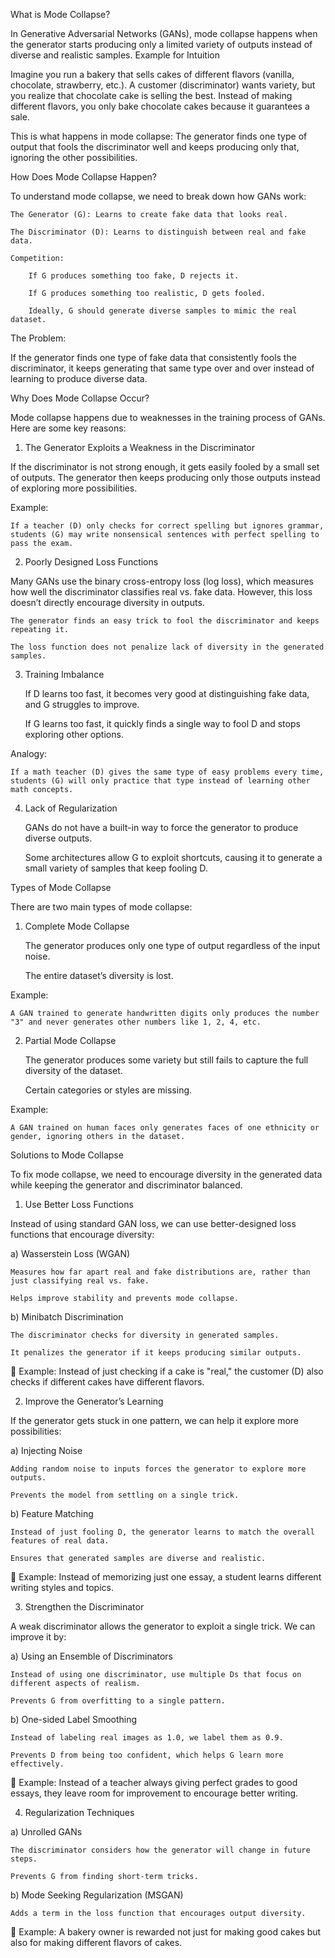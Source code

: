 
What is Mode Collapse?

In Generative Adversarial Networks (GANs), mode collapse happens when the generator starts producing only a limited variety of outputs instead of diverse and realistic samples.
Example for Intuition

Imagine you run a bakery that sells cakes of different flavors (vanilla, chocolate, strawberry, etc.). A customer (discriminator) wants variety, but you realize that chocolate cake is selling the best. Instead of making different flavors, you only bake chocolate cakes because it guarantees a sale.

This is what happens in mode collapse: The generator finds one type of output that fools the discriminator well and keeps producing only that, ignoring the other possibilities.

How Does Mode Collapse Happen?

To understand mode collapse, we need to break down how GANs work:

    The Generator (G): Learns to create fake data that looks real.

    The Discriminator (D): Learns to distinguish between real and fake data.

    Competition:

        If G produces something too fake, D rejects it.

        If G produces something too realistic, D gets fooled.

        Ideally, G should generate diverse samples to mimic the real dataset.

The Problem:

If the generator finds one type of fake data that consistently fools the discriminator, it keeps generating that same type over and over instead of learning to produce diverse data.


Why Does Mode Collapse Occur?

Mode collapse happens due to weaknesses in the training process of GANs. Here are some key reasons:

1. The Generator Exploits a Weakness in the Discriminator

If the discriminator is not strong enough, it gets easily fooled by a small set of outputs. The generator then keeps producing only those outputs instead of exploring more possibilities.

Example:

    If a teacher (D) only checks for correct spelling but ignores grammar, students (G) may write nonsensical sentences with perfect spelling to pass the exam.

2. Poorly Designed Loss Functions

Many GANs use the binary cross-entropy loss (log loss), which measures how well the discriminator classifies real vs. fake data. However, this loss doesn’t directly encourage diversity in outputs.

    The generator finds an easy trick to fool the discriminator and keeps repeating it.

    The loss function does not penalize lack of diversity in the generated samples.

3. Training Imbalance

    If D learns too fast, it becomes very good at distinguishing fake data, and G struggles to improve.

    If G learns too fast, it quickly finds a single way to fool D and stops exploring other options.

Analogy:

    If a math teacher (D) gives the same type of easy problems every time, students (G) will only practice that type instead of learning other math concepts.

4. Lack of Regularization

    GANs do not have a built-in way to force the generator to produce diverse outputs.

    Some architectures allow G to exploit shortcuts, causing it to generate a small variety of samples that keep fooling D.


Types of Mode Collapse

There are two main types of mode collapse:

1. Complete Mode Collapse

    The generator produces only one type of output regardless of the input noise.

    The entire dataset’s diversity is lost.

Example:

    A GAN trained to generate handwritten digits only produces the number "3" and never generates other numbers like 1, 2, 4, etc.

2. Partial Mode Collapse

    The generator produces some variety but still fails to capture the full diversity of the dataset.

    Certain categories or styles are missing.

Example:

    A GAN trained on human faces only generates faces of one ethnicity or gender, ignoring others in the dataset.

Solutions to Mode Collapse

To fix mode collapse, we need to encourage diversity in the generated data while keeping the generator and discriminator balanced.

1. Use Better Loss Functions

Instead of using standard GAN loss, we can use better-designed loss functions that encourage diversity:

a) Wasserstein Loss (WGAN)

    Measures how far apart real and fake distributions are, rather than just classifying real vs. fake.

    Helps improve stability and prevents mode collapse.

b) Minibatch Discrimination

    The discriminator checks for diversity in generated samples.

    It penalizes the generator if it keeps producing similar outputs.

🔹 Example: Instead of just checking if a cake is "real," the customer (D) also checks if different cakes have different flavors.


2. Improve the Generator’s Learning

If the generator gets stuck in one pattern, we can help it explore more possibilities:

a) Injecting Noise

    Adding random noise to inputs forces the generator to explore more outputs.

    Prevents the model from settling on a single trick.

b) Feature Matching

    Instead of just fooling D, the generator learns to match the overall features of real data.

    Ensures that generated samples are diverse and realistic.

🔹 Example: Instead of memorizing just one essay, a student learns different writing styles and topics.


3. Strengthen the Discriminator

A weak discriminator allows the generator to exploit a single trick. We can improve it by:

a) Using an Ensemble of Discriminators

    Instead of using one discriminator, use multiple Ds that focus on different aspects of realism.

    Prevents G from overfitting to a single pattern.


b) One-sided Label Smoothing

    Instead of labeling real images as 1.0, we label them as 0.9.

    Prevents D from being too confident, which helps G learn more effectively.

🔹 Example: Instead of a teacher always giving perfect grades to good essays, they leave room for improvement to encourage better writing.


4. Regularization Techniques

a) Unrolled GANs

    The discriminator considers how the generator will change in future steps.

    Prevents G from finding short-term tricks.

b) Mode Seeking Regularization (MSGAN)

    Adds a term in the loss function that encourages output diversity.

🔹 Example: A bakery owner is rewarded not just for making good cakes but also for making different flavors of cakes.
